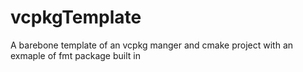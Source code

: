 # vcpkgTemplate
A barebone template of an vcpkg manger and cmake project with an exmaple of fmt package built in 
